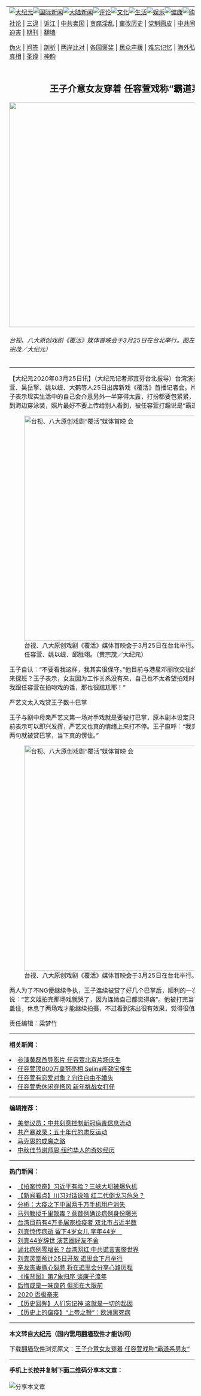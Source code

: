 <a name="1" id="1" target="_blank"></a><span id="1"></span>
<table align=center border="0"><tr><td colspan="2" VALIGN=TOP><a href="https://github.com/ghguyw2714/djy/blob/master/gb/nsc413.md#1"><img src="https://raw.githubusercontent.com/ghguyw2714/www/master/t/djy/1.jpg" title="大纪元"></a><a href="https://github.com/ghguyw2714/djy/blob/master/gb/n24hr.md#1"><img src="https://raw.githubusercontent.com/ghguyw2714/www/master/t/djy/3.jpg" title="国际新闻"></a><a href="https://github.com/ghguyw2714/djy/blob/master/gb/nsc413.md#1"><img src="https://raw.githubusercontent.com/ghguyw2714/www/master/t/djy/4.jpg" title="大陆新闻"></a><a href="https://github.com/ghguyw2714/djy/blob/master/gb/news392.md#1"><img src="https://raw.githubusercontent.com/ghguyw2714/www/master/t/djy/5.jpg" title="评论"></a><a href="https://github.com/ghguyw2714/djy/blob/master/gb/news2007.md#1"><img src="https://raw.githubusercontent.com/ghguyw2714/www/master/t/djy/6.jpg" title="文化"></a><a href="https://github.com/ghguyw2714/djy/blob/master/gb/news2008.md#1"><img src="https://raw.githubusercontent.com/ghguyw2714/www/master/t/djy/7.jpg" title="生活"></a><a href="https://github.com/ghguyw2714/djy/blob/master/gb/ncyule.md#1"><img src="https://raw.githubusercontent.com/ghguyw2714/www/master/t/djy/8.jpg" title="娱乐"></a><a href="https://github.com/ghguyw2714/djy/blob/master/gb/nsc1002.md#1"><img src="https://raw.githubusercontent.com/ghguyw2714/www/master/t/djy/9.jpg" title="健康"><a href="https://www.youlucky.com"><img src="https://raw.githubusercontent.com/ghguyw2714/www/master/t/djy/10.jpg" title="购物"></a><a href="https://donate.epochtimes.com/?utm_medium=epochtimes&utm_source=referral&utm_campaign=donate_button_djyarticleheader"><img src="https://raw.githubusercontent.com/ghguyw2714/www/master/t/djy/12.jpg" title="捐款"></a></td></tr>
<tr><td colspan="2" VALIGN=TOP><a target="_blank" href="https://github.com/ghguyw2714/djy/blob/master/gb/9p.md#1">社论</a> | <a target="_blank" href="https://github.com/ghguyw2714/djy/blob/master/gb/nf5657.md#1">三退</a> | <a target="_blank" href="https://github.com/ghguyw2714/djy/blob/master/gb/nf6124.md#1">诉江</a> | <a target="_blank" href="https://github.com/ghguyw2714/djy/blob/master/gb/nf1176117.md#1">中共卖国</a> | <a target="_blank" href="https://github.com/ghguyw2714/djy/blob/master/gb/nf5773.md#1">贪腐淫乱</a> | <a target="_blank" href="https://github.com/ghguyw2714/djy/blob/master/gb/nf1176115.md#1">窜改历史</a> | <a target="_blank" href="https://github.com/ghguyw2714/djy/blob/master/gb/nf1176107.md#1">党魁画皮</a> | <a target="_blank" href="https://github.com/ghguyw2714/djy/blob/master/gb/nf1320400.md#1">中共间谍</a> | <a target="_blank" href="https://github.com/ghguyw2714/djy/blob/master/gb/nf1176114.md#1">破坏传统</a> | <a target="_blank" href="https://github.com/ghguyw2714/ntdtv/blob/master/gb/prog447_1.md#1">恶贯满盈</a> | <a target="_blank" href="https://github.com/ghguyw2714/djy/blob/master/gb/ncid278.md#1">人权</a> | <a target="_blank" href="https://github.com/ghguyw2714/djy/blob/master/gb/nf1176111.md#1">迫害</a> | <a target="_blank" href="https://gitlab.com/szzdlab/mh-qikan/blob/master/README.md#1">期刊</a> | <a target="_blank" href="https://github.com/ghguyw2714/www/blob/master/README.md?zsrh#8">翻墙</a></p><p><a target="_blank" href="https://github.com/ghguyw2714/djy/blob/master/gb/nf5562.md#1">伪火</a> | <a target="_blank" href="https://github.com/ghguyw2714/djy/blob/master/gb/nf4378.md#1">问答</a> | <a target="_blank" href="https://github.com/ghguyw2714/djy/blob/master/gb/nf5792.md#1">剖析</a> | <a target="_blank" href="https://github.com/ghguyw2714/djy/blob/master/gb/nf5735.md#1">两岸比对</a> | <a target="_blank" href="https://github.com/ghguyw2714/djy/blob/master/gb/nf6119.md#1">各国褒奖</a> | <a target="_blank" href="https://github.com/ghguyw2714/djy/blob/master/gb/nf6120.md#1">民众声援</a> | <a target="_blank" href="https://github.com/ghguyw2714/djy/blob/master/gb/nf1188594.md#1">难忘记忆</a> | <a target="_blank" href="https://github.com/ghguyw2714/djy/blob/master/gb/nf3180.md#1">海外弘传</a> | <a target="_blank" href="https://github.com/ghguyw2714/djy/blob/master/gb/nf5410.md#1">万人上访</a> | <a target="_blank" href="https://github.com/ghguyw2714/ntdtv/blob/master/gb/prog1530_1.md#1">和平抗议</a> | <a target="_blank" href="https://github.com/ghguyw2714/djy/blob/master/gb/nf4386.md#1">支持</a> | <a target="_blank" href="https://github.com/ghguyw2714/djy/blob/master/gb/nf4389.md#1">真相</a> | <a target="_blank" href="https://github.com/ghguyw2714/djy/blob/master/gb/nf5790.md#1">圣缘</a> | <a target="_blank" href="https://github.com/ghguyw2714/djy/blob/master/gb/nf4786.md#1">神韵</a></td></tr>
<tr><td VALIGN=TOP width="626"><h2 align=center>王子介意女友穿着 任容萱戏称“霸道系男友”</h2>
<img width="600" src="https://i.epochtimes.com/assets/uploads/2020/03/2003250359372122-600x400.jpg" />
<h6>台视、八大原创戏剧《覆活》媒体首映会于3月25日在台北举行。图左起为邱胜翊、任容萱。（黄宗茂／大纪元）
</h6>
<hr>
	<p>【大纪元2020年03月25日讯】（大纪元记者郑宜芬台北报导）台湾演员“<ahref="https://github.com/ghguyw2714/djy/blob/master/gb/tag/%E7%8E%8B%E5%AD%90.md#1">王子</a>”<ahref="https://github.com/ghguyw2714/djy/blob/master/gb/tag/%E9%82%B1%E8%83%9C%E7%BF%8A.md#1">邱胜翊</a>、<ahref="https://github.com/ghguyw2714/djy/blob/master/gb/tag/%E4%BB%BB%E5%AE%B9%E8%90%B1.md#1">任容萱</a>、<ahref="https://github.com/ghguyw2714/djy/blob/master/gb/tag/%E5%90%B4%E5%B2%B3%E6%93%8E.md#1">吴岳擎</a>、<ahref="https://github.com/ghguyw2714/djy/blob/master/gb/tag/%E5%A7%9A%E4%BB%A5%E7%BC%87.md#1">姚以缇</a>、大鹤等人25日出席新戏《覆活》首播记者会。片中大胆向任容萱求爱，王子表示现实生活中的自己会介意另外一半穿得太露，打扮都要包紧紧，短裙能避免就避免，如果到海边穿泳装，照片最好不要上传给别人看到，被任容萱打趣说是“霸道系男友”。</p>
<figure id="attachment_11974030" style="width: 600px" class="wp-caption aligncenter"><ahref="https://i.epochtimes.com/assets/uploads/2020/03/2003250359252122.jpg"><img class="size-large wp-image-11974030" title="台视、八大原创戏剧“覆活”媒体首映 会" src="https://i.epochtimes.com/assets/uploads/2020/03/2003250359252122-600x377.jpg" alt="台视、八大原创戏剧“覆活”媒体首映 会" width="600" b="377" /></a><figcaption class="wp-caption-text">台视、八大原创戏剧《覆活》媒体首映会于3月25日在台北举行。图左起为<ahref="https://github.com/ghguyw2714/djy/blob/master/gb/tag/%E5%90%B4%E5%B2%B3%E6%93%8E.md#1">吴岳擎</a>、<ahref="https://github.com/ghguyw2714/djy/blob/master/gb/tag/%E4%BB%BB%E5%AE%B9%E8%90%B1.md#1">任容萱</a>、<ahref="https://github.com/ghguyw2714/djy/blob/master/gb/tag/%E5%A7%9A%E4%BB%A5%E7%BC%87.md#1">姚以缇</a>、<ahref="https://github.com/ghguyw2714/djy/blob/master/gb/tag/%E9%82%B1%E8%83%9C%E7%BF%8A.md#1">邱胜翊</a>。（黄宗茂／大纪元）</figcaption></figure>
<p><ahref="https://github.com/ghguyw2714/djy/blob/master/gb/tag/%E7%8E%8B%E5%AD%90.md#1">王子</a>自认：“不要看我这样，我其实很保守。”他目前与港星邓丽欣交往约两年，被问及女友有没有来探班？王子表示，女友因为工作关系没有来，自己也不太希望拍戏时女友在旁边盯：“不然如果我跟任容萱在拍吻戏的话，那也很尴尬耶！”</p>
<p>严艺文太入戏赏王子数十巴掌</p>
<p>王子与剧中母亲严艺文第一场对手戏就是要被打巴掌，原本剧本设定只有一个巴掌，但他在拍摄前表示可以即兴发挥，严艺文也真的情绪上来打不停。王子直呼：“我真的有吓到，被打懵，才讲两句就被赏巴掌，当下真的愣住。”</p>
<figure id="attachment_11974035" style="width: 600px" class="wp-caption aligncenter"><ahref="https://i.epochtimes.com/assets/uploads/2020/03/2003250400172122.jpg"><img class="size-large wp-image-11974035" title="台视、八大原创戏剧“覆活”媒体首映 会" src="https://i.epochtimes.com/assets/uploads/2020/03/2003250400172122-600x410.jpg" alt="台视、八大原创戏剧“覆活”媒体首映 会" width="600" b="410" /></a><figcaption class="wp-caption-text">台视、八大原创戏剧《覆活》媒体首映会于3月25日在台北举行。（黄宗茂／大纪元）</figcaption></figure>
<p>两人为了不NG便继续争执，王子连续被赏了好几个巴掌后，顺利的一次完成拍摄。王子笑说：“艺文姐拍完那场戏就哭了，因为连她自己都觉得痛”。他被打完当下脸红起疹、化妆都无法盖住，休息了两场戏才能继续拍摄，不过看到演出很有效果，觉得很值得。</p>
<p>责任编辑：梁梦竹</p>
	
<hr>


<strong>相关新闻：</strong>
<li><a href="https://github.com/ghguyw2714/djy/blob/master/gb/16/11/23/n8519034.md#1">参演黄磊首导影片 任容萱北京片场庆生</a></li>
<li><a href="https://github.com/ghguyw2714/djy/blob/master/gb/17/6/19/n9283645.md#1">任容萱顶600万皇冠亮相 Selina疼劲宝催生</a></li>
<li><a href="https://github.com/ghguyw2714/djy/blob/master/gb/17/8/9/n9512008.md#1">任容萱有恋爱对象？向往自由不婚头</a></li>
<li><a href="https://github.com/ghguyw2714/djy/blob/master/gb/18/1/5/n10027073.md#1">任容萱秀休闲穿搭风 新年挑战女打仔</a></li>
<hr>


<strong>编辑推荐：</strong>
<li><a href="https://github.com/onzhi266/djy/blob/master/gb/20/2/22/n11887949.md#1">美参议员：中共刻意控制新冠病毒信息流动</a></li>
<li><a href="https://github.com/tsiac2612/djy/blob/master/gb/18/10/21/n10798292.md#1" target="_blank">共产暴政录：五十年代的肃反运动</a></li><li><a href="https://github.com/ghguyw2714/djy/blob/master/gb/10/11/7/n3077476.md?dfh#1" target="_blank">马克思的成魔之路</a></li><li><a href="https://github.com/tsiac2612/djy/blob/master/gb/19/9/13/n11519967.md#1" target="_blank">中秋佳节谢师恩 纽约华人的奇妙经历</a></li>
<hr>

<strong>热门新闻：</strong>
<li><a href="https://github.com/ghguyw2714/djy/blob/master/gb/20/3/24/n11968465.md#1">【拍案惊奇】习近平有险？三峡大坝被爆危机</a></li>
<li><a href="https://github.com/ghguyw2714/djy/blob/master/gb/20/3/23/n11967780.md#1">【新闻看点】川习对话说啥 红二代倒戈习危急？</a></li>
<li><a href="https://github.com/ghguyw2714/djy/blob/master/gb/20/3/23/n11965551.md#1">分析：大疫之下中国两千万手机用户消失</a></li>
<li><a href="https://github.com/ghguyw2714/djy/blob/master/gb/20/3/23/n11968139.md#1">马列教授千里散毒？意首例确诊病例身份曝光</a></li>
<li><a href="https://github.com/ghguyw2714/djy/blob/master/gb/20/3/24/n11970524.md#1">台湾目前有4万多居家检疫者 双北市占近半数</a></li>
<li><a href="https://github.com/ghguyw2714/djy/blob/master/gb/20/3/23/n11965271.md#1">刘真惊传病逝 留下4岁女儿 享年44岁　</a></li>
<li><a href="https://github.com/ghguyw2714/djy/blob/master/gb/20/3/23/n11966011.md#1">刘真44岁辞世 演艺圈好友不舍</a></li>
<li><a href="https://github.com/ghguyw2714/djy/blob/master/gb/20/3/22/n11964501.md#1">湖北病例零增长？台湾网红:中共谎言害惨世界</a></li>
<li><a href="https://github.com/ghguyw2714/djy/blob/master/gb/20/3/24/n11969412.md#1">刘真灵堂预计25日开放 追思会下月举行</a></li>
<li><a href="https://github.com/ghguyw2714/djy/blob/master/gb/20/3/23/n11966380.md#1">辛龙丧妻撕心裂肺 将在追思会分享心路历程</a></li>
<li><a href="https://github.com/ghguyw2714/djy/blob/master/gb/20/3/22/n11962482.md#1">《推背图》第7象归序 谈庚子流年</a></li>
<li><a href="https://github.com/ghguyw2714/djy/blob/master/gb/20/3/22/n11964127.md#1">后悔或是一味良药 但须在大限前</a></li>
<li><a href="https://github.com/ghguyw2714/djy/blob/master/gb/20/3/17/n11945807.md#1">2020 否极泰来</a></li>
<li><a href="https://github.com/ghguyw2714/djy/blob/master/gb/20/3/21/n11961878.md#1">【历史回眸】人们忘记神 这就是一切的起因</a></li>
<li><a href="https://github.com/ghguyw2714/djy/blob/master/gb/20/2/27/n11900217.md#1">【历史上的瘟疫】“上帝之鞭”：欧洲黑死病</a></li>
<hr>

<strong>本文转自<a href="https://www.epochtimes.com">大纪元</a>（国内需用<a href="https://github.com/ghguyw2714/www/blob/master/README.md#8">翻墙软件</a>才能访问）</strong><p>下载<a href="https://github.com/ghguyw2714/www/blob/master/README.md#8">翻墙软件</a>浏览原文：<a href="https://www.epochtimes.com/gb/20/3/25/n11974013.htm">王子介意女友穿着 任容萱戏称“霸道系男友”</a></p><hr>

<strong>手机上长按并复制下面二维码分享本文章：</strong><br><br><img src="http://d1p1.ip.zn2.us/v.php?action=qrcode&url=https://github.com/ghguyw2714/djy/blob/master/gb/20/3/25/n11974013.md%231" title="分享本文章"></td><td VALIGN=TOP><a href="https://github.com/ghguyw2714/djy/blob/master/gb/16/1/21/n4622075.md?dfh#1" target="_blank"><img src="https://raw.githubusercontent.com/ghguyw2714/djy/master/gb/300/wei-f1.jpg" title="中共的伪火骗局"  alt="中共的伪火骗局"></a><br><a href="https://github.com/ghguyw2714/www/blob/master/README.md?dfh#9" target="_blank"><img src="https://raw.githubusercontent.com/ghguyw2714/djy/master/gb/300/yong-h.jpg" title="永恒的见证"  alt="永恒的见证"></a><br><a href="https://github.com/ghguyw2714/djy/blob/master/gb/13/9/29/n3974789.md?dfh#1" target="_blank"><img src="https://raw.githubusercontent.com/ghguyw2714/djy/master/gb/300/shang-lnz.jpg" title="善良女子被中共投男牢"  alt="善良女子被中共投男牢"></a><br><a href="https://github.com/ghguyw2714/djy/blob/master/gb/16/3/16/n4663449.md?dfh#1" target="_blank"><img src="https://raw.githubusercontent.com/ghguyw2714/djy/master/gb/300/huo-z3.jpg" title="警卫目击活摘器官"  alt="警卫目击活摘器官"></a><br><a href="https://github.com/ghguyw2714/djy/blob/master/gb/16/8/7/n8177641.md?dfh#1" target="_blank"><img src="https://raw.githubusercontent.com/ghguyw2714/djy/master/gb/300/huo-z4.jpg" title="证人描述活摘恐怖"  alt="证人描述活摘恐怖"></a><br><a href="https://github.com/ghguyw2714/djy/blob/master/gb/10/4/19/n2881569.md?dfh#1" target="_blank"><img src="https://raw.githubusercontent.com/ghguyw2714/djy/master/gb/300/huo-z1.jpg" title="揭开活摘器官黑幕"  alt="揭开活摘器官黑幕"></a><br><a href="https://github.com/ghguyw2714/djy/blob/master/gb/10/11/7/n3077476.md?dfh#1" target="_blank"><img src="https://raw.githubusercontent.com/ghguyw2714/djy/master/gb/300/ma-ks.jpg" title="马克思的成魔之路"  alt="马克思的成魔之路"></a><br><a href="https://github.com/ghguyw2714/djy/blob/master/gb/14/6/9/n4173977.md?dfh#1" target="_blank"><img src="https://raw.githubusercontent.com/ghguyw2714/djy/master/gb/300/chang-zs.jpg" title="藏字石 蕴天机"  alt="藏字石 蕴天机"></a><br><a href="https://github.com/ghguyw2714/djy/blob/master/gb/18/5/10/n10381511.md?dfh#1" target="_blank"><img src="https://raw.githubusercontent.com/ghguyw2714/djy/master/gb/300/st1.jpg" title="关注3亿人三退"  alt="关注3亿人三退"></a><br><a href="https://github.com/ghguyw2714/djy/blob/master/gb/18/3/21/n10237682.md?dfh#1" target="_blank"><img src="https://raw.githubusercontent.com/ghguyw2714/djy/master/gb/300/jie-t.jpg" title="解体中共复兴中华"  alt="解体中共复兴中华"></a><br><a href="https://github.com/ghguyw2714/djy/blob/master/gb/9/2/9/n2422991.md?dfh#1" target="_blank"><img src="https://raw.githubusercontent.com/ghguyw2714/djy/master/gb/300/gao-zs.jpg" title="中共迫害良心律师"  alt="中共迫害良心律师"></a><br><a href="https://github.com/ghguyw2714/djy/blob/master/gb/18/12/9/n10900044.md?dfh#1" target="_blank"><img src="https://raw.githubusercontent.com/ghguyw2714/djy/master/gb/300/sj1.jpg" title="303万人举报江泽民"  alt="303万人举报江泽民"></a><br><a href="https://github.com/ghguyw2714/djy/blob/master/gb/18/8/28/n10672014.md?dfh#1" target="_blank"><img src="https://raw.githubusercontent.com/ghguyw2714/djy/master/gb/300/sj2.jpg" title="这些官员为何起诉江泽民"  alt="这些官员为何起诉江泽民"></a><br><a href="https://github.com/ghguyw2714/djy/blob/master/gb/8/12/18/n2367165.md?dfh#1" target="_blank"><img src="https://raw.githubusercontent.com/ghguyw2714/djy/master/gb/300/liangan.jpg" title="海峡两岸的强烈对比"  alt="海峡两岸的强烈对比"></a><br><a href="https://github.com/ghguyw2714/djy/blob/master/gb/15/12/10/n4593139.md?dfh#1" target="_blank"><img src="https://raw.githubusercontent.com/ghguyw2714/djy/master/gb/300/jia-ndzl.jpg" title="加拿大总理的贺信"  alt="加拿大总理的贺信"></a><br><a href="https://github.com/ghguyw2714/djy/blob/master/gb/11/6/17/n3289382.md?dfh#1" target="_blank"><img src="https://raw.githubusercontent.com/ghguyw2714/djy/master/gb/300/xiao-wd.jpg" title="探寻真相兼听则明"  alt="探寻真相兼听则明"></a><br><a href="https://github.com/ghguyw2714/djy/blob/master/gb/18/10/27/n10812623.md?dfh#1" target="_blank"><img src="https://raw.githubusercontent.com/ghguyw2714/djy/master/gb/300/yindu.jpg" title="印度媒体报道东方"  alt="印度媒体报道东方"></a><br><a href="https://github.com/ghguyw2714/djy/blob/master/gb/18/6/9/n10469652.md?dfh#1" target="_blank"><img src="https://raw.githubusercontent.com/ghguyw2714/djy/master/gb/300/xie-j.jpg" title="不一样的海外校园"  alt="不一样的海外校园"></a><br><a href="https://github.com/ghguyw2714/djy/blob/master/gb/7/4/5/n1669415.md?dfh#1" target="_blank"><img src="https://raw.githubusercontent.com/ghguyw2714/djy/master/gb/300/li-up.jpg" title="从大师到徒弟的传奇"  alt="从大师到徒弟的传奇"></a><br><a href="https://github.com/ghguyw2714/djy/blob/master/gb/17/5/26/n9191512.md?dfh#1" target="_blank"><img src="https://raw.githubusercontent.com/ghguyw2714/djy/master/gb/300/zfl2.jpg" title="亿万人与东方一本奇书"  alt="亿万人与东方一本奇书"></a><br><a href="https://github.com/ghguyw2714/djy/blob/master/gb/13/11/27/n4020290.md?dfh#1" target="_blank"><img src="https://raw.githubusercontent.com/ghguyw2714/djy/master/gb/300/zhen-h.jpg" title="大陆见不到的震撼场面"  alt="大陆见不到的震撼场面"></a><br><a href="https://github.com/ghguyw2714/djy/blob/master/gb/15/7/17/n4482910.md?dfh#1" target="_blank"><img src="https://raw.githubusercontent.com/ghguyw2714/djy/master/gb/300/dalu-sk.jpg" title="人心向善 大陆当初盛况"  alt="人心向善 大陆当初盛况"></a><br><a href="https://github.com/ghguyw2714/djy/blob/master/gb/19/1/5/n10955468.md?dfh#1" target="_blank"><img src="https://raw.githubusercontent.com/ghguyw2714/djy/master/gb/300/zfl1.jpg" title="追寻真理 这书讲什么"  alt="追寻真理 这书讲什么"></a><br><a href="https://github.com/ghguyw2714/www/blob/master/README.md?dfh#1" target="_blank"><img src="https://raw.githubusercontent.com/ghguyw2714/djy/master/gb/300/fq1.jpg" title="下载免费翻墙软件"  alt="下载免费翻墙软件"></a><br></td></tr></table>
